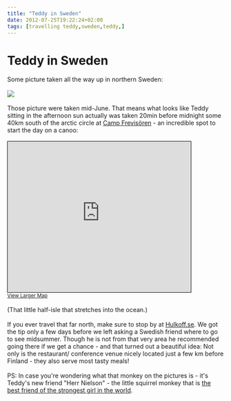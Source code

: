 ```yaml
---
title: "Teddy in Sweden"
date: 2012-07-25T19:22:24+02:00
tags: [travelling teddy,sweden,teddy,]
---
```


# Teddy in Sweden


Some picture taken all the way up in northern Sweden:<br><br><img 
src="http://isabel-drost.de/Bilder/wordpress/sweden_2012.jpeg"/><br><br>Those picture were taken mid-June. That means 
what looks like Teddy sitting in the afternoon sun actually was taken 20min before midnight some 40km south of the 
arctic circle at <a href="http://www.frevisoren.se/">Camp Frevisören</a> - an incredible spot to start the day on a 
canoo:<br><br><iframe width="425" height="350" frameborder="0" scrolling="no" marginheight="0" marginwidth="0" 
src="http://www.openstreetmap.org/export/embed.html?bbox=23.2706,65.7065,23.5294,65.7934&amp;layer=mapnik" 
style="border: 1px solid black"></iframe><br /><small><a 
href="http://www.openstreetmap.org/?lat=65.74995&amp;lon=23.4&amp;zoom=11&amp;layers=M">View Larger 
Map</a></small><br><br>(That little half-isle that stretches into the ocean.)<br><br>If you ever travel that far north, 
make sure to stop by at <a href="http://hulkoff.se/">Hulkoff.se</a>. We got the tip only a few days before we left 
asking a Swedish friend where to go to see midsummer. Though he is not from that very area he recommended going there 
if we get a chance - and that turned out a beautiful idea: Not only is the restaurant/ conference venue nicely located 
just a few km before Finland - they also serve most tasty meals!<br><br>PS: In case you're wondering what that monkey 
on the pictures is - it's Teddy's new friend "Herr Nielson" - the little squirrel monkey that is <a 
href="http://sv.wikipedia.org/wiki/Herr_Nilsson#Persongalleri">the best friend of the strongest girl in the world</a>.
